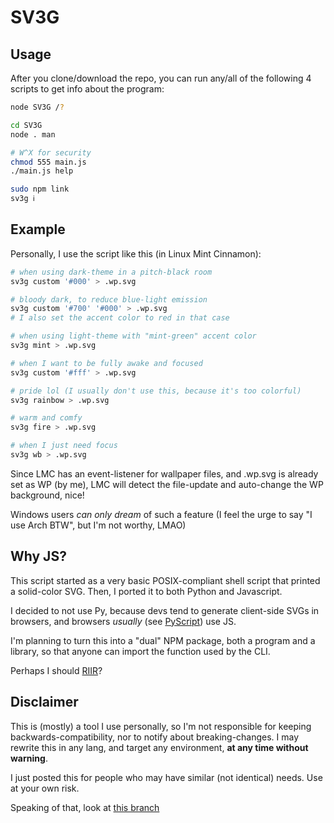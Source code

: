 # SV3G

## Usage

After you clone/download the repo, you can run any/all of the following 4 scripts to get info about the program:

```sh
node SV3G /?

cd SV3G
node . man

# W^X for security
chmod 555 main.js
./main.js help

sudo npm link
sv3g ℹ️
```

## Example

Personally, I use the script like this (in Linux Mint Cinnamon):

```sh
# when using dark-theme in a pitch-black room
sv3g custom '#000' > .wp.svg

# bloody dark, to reduce blue-light emission
sv3g custom '#700' '#000' > .wp.svg
# I also set the accent color to red in that case

# when using light-theme with "mint-green" accent color
sv3g mint > .wp.svg

# when I want to be fully awake and focused
sv3g custom '#fff' > .wp.svg

# pride lol (I usually don't use this, because it's too colorful)
sv3g rainbow > .wp.svg

# warm and comfy
sv3g fire > .wp.svg

# when I just need focus
sv3g wb > .wp.svg
```

Since LMC has an event-listener for wallpaper files, and .wp.svg is already set as WP (by me), LMC will detect the file-update and auto-change the WP background, nice!

Windows users _can only dream_ of such a feature (I feel the urge to say "I use Arch BTW", but I'm not worthy, LMAO)

## Why JS?

This script started as a very basic POSIX-compliant shell script that printed a solid-color SVG. Then, I ported it to both Python and Javascript.

I decided to not use Py, because devs tend to generate client-side SVGs in browsers, and browsers _usually_ (see [PyScript](https://pyscript.net)) use JS.

I'm planning to turn this into a "dual" NPM package, both a program and a library, so that anyone can import the function used by the CLI.

Perhaps I should [RIIR](https://github.com/ansuz/RIIR)?

## Disclaimer

This is (mostly) a tool I use personally, so I'm not responsible for keeping backwards-compatibility, nor to notify about breaking-changes. I may rewrite this in any lang, and target any environment, **at any time without warning**.

I just posted this for people who may have similar (not identical) needs. Use at your own risk.

Speaking of that, look at [this branch](https://github.com/Rudxain/SV3G/tree/RIIR)
